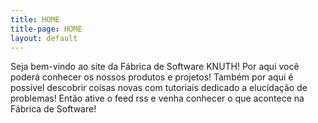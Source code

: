 ```yaml
---
title: HOME
title-page: HOME
layout: default
---
```


Seja bem-vindo ao site da Fábrica de Software KNUTH! Por aqui você poderá conhecer os nossos produtos e projetos!
Também por aqui é possível descobrir coisas novas com tutoriais dedicado a elucidação de problemas! Então ative o feed rss
e venha conhecer o que acontece na Fábrica de Software!
<!--
You can use HTML elements in Markdown, such as the comment element, and they won't
be affected by a markdown parser. However, if you create an HTML element in your
markdown file, you cannot use markdown syntax within that element's contents.
-->
